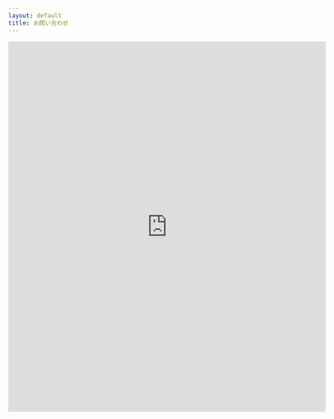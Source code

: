 ```yaml
---
layout: default
title: お問い合わせ
---
```


<iframe src="https://docs.google.com/forms/d/e/1FAIpQLSdtf2reNY99-Njnlg0pVSdClmf7uhbX_IxmDY8lseXPRFyJIg/viewform?embedded=true" width="640" height="745" frameborder="0" marginheight="0" marginwidth="0">読み込んでいます…</iframe>

